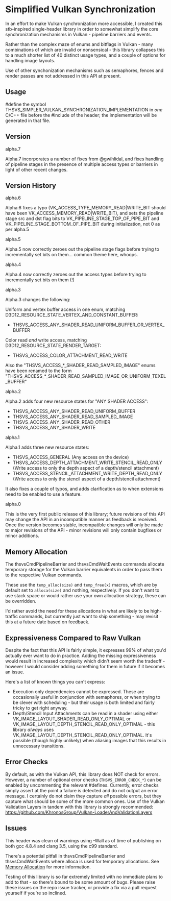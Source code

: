 # Simplified Vulkan Synchronization

In an effort to make Vulkan synchronization more accessible, I created this
stb-inspired single-header library in order to somewhat simplify the core
synchronization mechanisms in Vulkan - pipeline barriers and events.

Rather than the complex maze of enums and bitflags in Vulkan - many
combinations of which are invalid or nonsensical - this library collapses
this to a much shorter list of 40 distinct usage types, and a couple of
options for handling image layouts.

Use of other synchonization mechanisms such as semaphores, fences and render
passes are not addressed in this API at present.

## Usage

#define the symbol THSVS_SIMPLER_VULKAN_SYNCHRONIZATION_IMPLEMENTATION in
*one* C/C++ file before the #include of the header; the implementation
will be generated in that file.

## Version

alpha.7

Alpha.7 incorporates a number of fixes from @gwihlidal, and fixes
handling of pipeline stages in the presence of multiple access types or
barriers in light of other recent changes.

## Version History

alpha.6

Alpha.6 fixes a typo (VK_ACCESS_TYPE_MEMORY_READ|WRITE_BIT should have been VK_ACCESS_MEMORY_READ|WRITE_BIT), and sets the pipeline stage src and dst flag bits to VK_PIPELINE_STAGE_TOP_OF_PIPE_BIT and VK_PIPELINE_STAGE_BOTTOM_OF_PIPE_BIT during initialization, not 0 as per alpha.5

alpha.5

Alpha.5 now correctly zeroes out the pipeline stage flags before trying to incrementally set bits on them... common theme here, whoops.

alpha.4

Alpha.4 now correctly zeroes out the access types before trying to incrementally set bits on them (!)

alpha.3
    
Alpha.3 changes the following:
	
Uniform and vertex buffer access in one enum, matching D3D12_RESOURCE_STATE_VERTEX_AND_CONSTANT_BUFFER:
 - THSVS_ACCESS_ANY_SHADER_READ_UNIFORM_BUFFER_OR_VERTEX_BUFFER
	 
Color read *and* write access, matching D3D12_RESOURCE_STATE_RENDER_TARGET:
 - THSVS_ACCESS_COLOR_ATTACHMENT_READ_WRITE
	 
Also the "THSVS_ACCESS_\*\_SHADER_READ_SAMPLED_IMAGE" enums have been renamed to the form "THSVS_ACCESS_\*\_SHADER_READ_SAMPLED_IMAGE_OR_UNIFORM_TEXEL_BUFFER"

alpha.2

Alpha.2 adds four new resource states for "ANY SHADER ACCESS":
 - THSVS_ACCESS_ANY_SHADER_READ_UNIFORM_BUFFER
 - THSVS_ACCESS_ANY_SHADER_READ_SAMPLED_IMAGE
 - THSVS_ACCESS_ANY_SHADER_READ_OTHER
 - THSVS_ACCESS_ANY_SHADER_WRITE
 
alpha.1

Alpha.1 adds three new resource states:
 - THSVS_ACCESS_GENERAL (Any access on the device)
 - THSVS_ACCESS_DEPTH_ATTACHMENT_WRITE_STENCIL_READ_ONLY (Write access to only the depth aspect of a depth/stencil attachment)
 - THSVS_ACCESS_STENCIL_ATTACHMENT_WRITE_DEPTH_READ_ONLY (Write access to only the stencil aspect of a depth/stencil attachment)

It also fixes a couple of typos, and adds clarification as to when extensions need to be enabled to use a feature.

alpha.0

This is the very first public release of this library; future revisions
of this API may change the API in an incompatible manner as feedback is
received.
Once the version becomes stable, incompatible changes will only be made
to major revisions of the API - minor revisions will only contain
bugfixes or minor additions.

## Memory Allocation

The thsvsCmdPipelineBarrier and thsvsCmdWaitEvents commands allocate
temporary storage for the Vulkan barrier equivalents in order to pass them
to the respective Vulkan commands.

These use the `temp_alloc(size)` and `temp_free(x)` macros, which are by
default set to `alloca(size)` and nothing, respectively.
If you don't want to use stack space or would rather use your own
allocation strategy, these can be overridden.

I'd rather avoid the need for these allocations in what are likely to be
high-traffic commands, but currently just want to ship something - may
revisit this at a future date based on feedback.

## Expressiveness Compared to Raw Vulkan

Despite the fact that this API is fairly simple, it expresses 99% of
what you'd actually ever want to do in practice.
Adding the missing expressiveness would result in increased complexity
which didn't seem worth the tradeoff - however I would consider adding
something for them in future if it becomes an issue.

Here's a list of known things you can't express:

* Execution only dependencies cannot be expressed.
  These are occasionally useful in conjunction with semaphores, or when
  trying to be clever with scheduling - but their usage is both limited
  and fairly tricky to get right anyway.
* Depth/Stencil Input Attachments can be read in a shader using either
  VK_IMAGE_LAYOUT_SHADER_READ_ONLY_OPTIMAL or
  VK_IMAGE_LAYOUT_DEPTH_STENCIL_READ_ONLY_OPTIMAL - this library
  *always* uses VK_IMAGE_LAYOUT_DEPTH_STENCIL_READ_ONLY_OPTIMAL.
  It's possible (though highly unlikely) when aliasing images that this
  results in unnecessary transitions.

## Error Checks

By default, as with the Vulkan API, this library does NOT check for
errors.
However, a number of optional error checks (`THSVS_ERROR_CHECK_*`) can be
enabled by uncommenting the relevant #defines.
Currently, error checks simply assert at the point a failure is detected
and do not output an error message.
I certainly do not claim they capture *all* possible errors, but they
capture what should be some of the more common ones.
Use of the Vulkan Validation Layers in tandem with this library is
strongly recommended:
    https://github.com/KhronosGroup/Vulkan-LoaderAndValidationLayers

## Issues

This header was clean of warnings using -Wall as of time of publishing
on both gcc 4.8.4 and clang 3.5, using the c99 standard.

There's a potential pitfall in thsvsCmdPipelineBarrier and thsvsCmdWaitEvents
where alloca is used for temporary allocations. See
[Memory Allocation](#memory-allocation) for more information.

Testing of this library is so far extremely limited with no immediate
plans to add to that - so there's bound to be some amount of bugs.
Please raise these issues on the repo issue tracker, or provide a fix
via a pull request yourself if you're so inclined.
